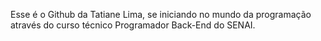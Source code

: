 Esse é o Github da Tatiane Lima, se iniciando no mundo da programação através do curso técnico Programador Back-End do SENAI.
